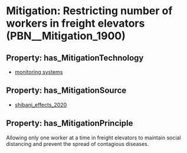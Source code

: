 # Mitigation: __Restricting number of workers in freight elevators__ (PBN__Mitigation_1900)

## Property: has_MitigationTechnology

* [monitoring systems](../Technology/PBN__Technology_201)

## Property: has_MitigationSource

* [shibani_effects_2020](../Article/PBN__Article_75)

## Property: has_MitigationPrinciple

Allowing only one worker at a time in freight elevators to maintain social distancing and prevent the spread of contagious diseases.

